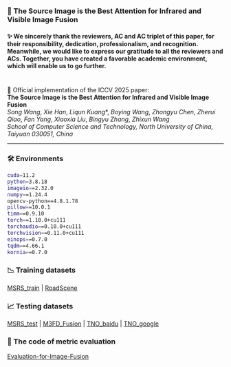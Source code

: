 ### 🎉 The Source Image is the Best Attention for Infrared and Visible Image Fusion

#### ✨ We sincerely thank the reviewers, AC and AC triplet of this paper, for their responsibility, dedication, professionalism, and recognition. Meanwhile, we would like to express our gratitude to all the reviewers and ACs. Together, you have created a favorable academic environment, which will enable us to go further. 

#

🌟 Official implementation of the ICCV 2025 paper:  
**The Source Image is the Best Attention for Infrared and Visible Image Fusion**  
*Song Wang*, *Xie Han*, *Liqun Kuang<sup>*</sup>*, *Boying Wang*, *Zhongyu Chen*, *Zherui Qiao*, *Fan Yang*, *Xiaoxia Liu*, *Bingyu Zhang*, *Zhixun Wang* 
\
*School of Computer Science and Technology, North University of China, Taiyuan 030051, China*

<!-- [[Paper]](https://iccv.thecvf.com/virtual/2025/poster/1268) |
[[Poster]](https://iccv.thecvf.com/media/PosterPDFs/ICCV%202025/1268.png?t=1759630753.7333565) |
[[Video]]() -->

---

<!-- ## 🚀 Highlights
- ⚡ **Code and weights are released.**  -->


### 🛠️ Environments
```bash
cuda=11.2
python=3.8.18
imageio==2.32.0
numpy==1.24.4
opencv-python==4.8.1.78
pillow==10.0.1
timm==0.9.10
torch==1.10.0+cu111
torchaudio==0.10.0+cu111
torchvision==0.11.0+cu111
einops==0.7.0
tqdm==4.66.1
kornia==0.7.0
```

### 📉 Training datasets
[MSRS_train](https://github.com/Linfeng-Tang/MSRS/tree/main/train) | [RoadScene](https://github.com/hanna-xu/RoadScene)


### 📈 Testing datasets
[MSRS_test](https://github.com/Linfeng-Tang/MSRS/tree/main/test) | [M3FD_Fusion](https://github.com/JinyuanLiu-CV/TarDAL) | [TNO_baidu](https://pan.baidu.com/s/1zHQV7FVRgRabmIGs4E4XiA?pwd=6dpr) | [TNO_google](https://drive.google.com/drive/folders/1yURIsV9R9kEYLQovQ-vPogUkXqrIZswA?usp=drive_link)



### 📐 The code of metric evaluation
[Evaluation-for-Image-Fusion](https://github.com/Linfeng-Tang/Evaluation-for-Image-Fusion)



<!-- ### ⚠️ xx
xxx


## 🚩🔗 Citation
xxx -->


<!-- #
[![License](https://img.shields.io/badge/License-MIT-blue.svg)](LICENSE)
![License](https://img.shields.io/badge/License-GPLv3-blue.svg)
![DOI](https://img.shields.io/badge/DOI-10.xxx/xxxxx-blue) -->

